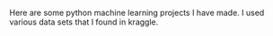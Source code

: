 Here are some python machine learning projects I have made.
I used various data sets that I found in kraggle.
